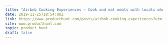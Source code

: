 ```yaml
---
title: "Airbnb Cooking Experiences — Cook and eat meals with locals who treat you like family"
date: 2019-11-25T18:54:08Z
link: https://www.producthunt.com/posts/airbnb-cooking-experiences?utm_medium=RSS&utm_source=hune
site: www.producthunt.com
topic: product hunt
draft: false
---
```


